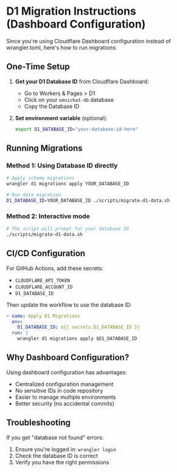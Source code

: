 # D1 Migration Instructions (Dashboard Configuration)

Since you're using Cloudflare Dashboard configuration instead of wrangler.toml, here's how to run migrations:

## One-Time Setup

1. **Get your D1 Database ID** from Cloudflare Dashboard:

   - Go to Workers & Pages > D1
   - Click on your `omnichat-db` database
   - Copy the Database ID

2. **Set environment variable** (optional):
   ```bash
   export D1_DATABASE_ID="your-database-id-here"
   ```

## Running Migrations

### Method 1: Using Database ID directly

```bash
# Apply schema migrations
wrangler d1 migrations apply YOUR_DATABASE_ID

# Run data migration
D1_DATABASE_ID=YOUR_DATABASE_ID ./scripts/migrate-d1-data.sh
```

### Method 2: Interactive mode

```bash
# The script will prompt for your database ID
./scripts/migrate-d1-data.sh
```

## CI/CD Configuration

For GitHub Actions, add these secrets:

- `CLOUDFLARE_API_TOKEN`
- `CLOUDFLARE_ACCOUNT_ID`
- `D1_DATABASE_ID`

Then update the workflow to use the database ID:

```yaml
- name: Apply D1 Migrations
  env:
    D1_DATABASE_ID: ${{ secrets.D1_DATABASE_ID }}
  run: |
    wrangler d1 migrations apply $D1_DATABASE_ID
```

## Why Dashboard Configuration?

Using dashboard configuration has advantages:

- Centralized configuration management
- No sensitive IDs in code repository
- Easier to manage multiple environments
- Better security (no accidental commits)

## Troubleshooting

If you get "database not found" errors:

1. Ensure you're logged in: `wrangler login`
2. Check the database ID is correct
3. Verify you have the right permissions

